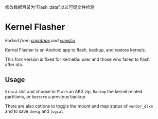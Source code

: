 修改数据目录为"Flash_data"以过可疑文件检测

# Kernel Flasher

_Forked from [capntrips](https://github.com/capntrips/) and [weiishu](https://github.com/tiann)_

Kernel Flasher is an Android app to flash, backup, and restore kernels.

This fork version is fixed for KernelSu user and those who failed to flash after ota.

## Usage

`View` a slot and choose to `Flash` an AK3 zip, `Backup` the kernel related partitions, or `Restore`
a previous backup.

There are also options to toggle the mount and map status of `vendor_dlkm` and to save `dmesg`
and `logcat`.
